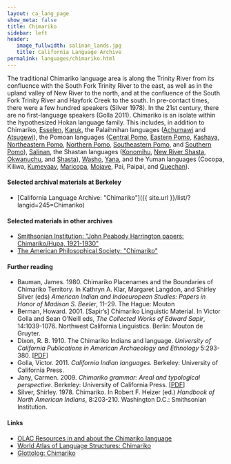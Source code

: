 ```yaml
---
layout: ca_lang_page
show_meta: false
title: Chimariko
sidebar: left
header:
   image_fullwidth: salinan_lands.jpg
   title: California Language Archive
permalink: languages/chimariko.html
---
```


The traditional Chimariko language area is along the Trinity River from its confluence with the South Fork Trinity River to the east, as well as in the upland valley of New River to the north, and at the confluence of the South Fork Trinity River and Hayfork Creek to the south. In pre-contact times, there were a few hundred speakers (Silver 1978). In the 21st century, there are no first-language speakers (Golla 2011). Chimariko is an isolate within the hypothesized Hokan language family. This includes, in addition to Chimariko, [Esselen](esselen.html), [Karuk](karuk.html), the Palaihnihan languages ([Achumawi](achumawi.html) and [Atsugewi](atsugewi.html)), the Pomoan languages ([Central Pomo](central-pomo.html), [Eastern Pomo](eastern-pomo.html), [Kashaya](kashaya.html), [Northeastern Pomo](northeastern-pomo.html), [Northern Pomo](northern-pomo.html), [Southeastern Pomo](southeastern-pomo.html), and [Southern Pomo](southern-pomo.html)), [Salinan](salinan.html), the Shastan languages ([Konomihu](konomihu.html), [New River Shasta](new-river-shasta.html), [Okwanuchu](okwanuchu.html), and [Shasta](shasta.html)), [Washo](washo.html), [Yana](yana.html), and the Yuman languages (Cocopa, Kiliwa, [Kumeyaay](kumeyaay.html), [Maricopa](maricopa.html), [Mojave](mojave.html), Pai, Paipai, and [Quechan](quechan.html)).

#### Selected archival materials at Berkeley

* [California Language Archive: "Chimariko"]({{ site.url }}/list/?langid=245=Chimariko)

#### Selected materials in other archives

* [Smithsonian Institution: "John Peabody Harrington papers: Chimariko/Hupa, 1921-1930"](https://collections.si.edu/search/detail/edanmdm:siris_arc_363718)
* [The American Philosophical Society: "Chimariko"](https://indigenousguide.amphilsoc.org/search?f%5B0%5D=guide_language_content_title%3AVenture%C3%B1o)

#### Further reading

* Bauman, James. 1980. Chimariko Placenames and the Boundaries of Chimariko Territory. In Kathryn A. Klar, Margaret Langdon, and Shirley Silver (eds) *American Indian and Indoeuropean Studies: Papers in Honor of Madison S. Beeler*, 11–29. The Hague: Mouton
* Berman, Howard. 2001. [Sapir’s] Chimariko Linguistic Material. In Victor Golla and Sean O’Neill eds, *The Collected Works of Edward Sapir*, 14:1039-1076. Northwest California Linguistics. Berlin: Mouton de Gruyter.
* Dixon, R. B. 1910. The Chimariko Indians and language. *University of California Publications in American Archaeology and Ethnology* 5:293-380. [[PDF](http://digitalassets.lib.berkeley.edu/anthpubs/ucb/text/ucp005-007.pdf)]
* Golla, Victor. 2011. *California Indian languages.* Berkeley: University of California Press.
* Jany, Carmen. 2009. *Chimariko grammar: Areal and typological perspective.* Berkeley: University of California Press. [[PDF](http://escholarship.org/uc/item/8309x2k0)]
* Silver, Shirley. 1978. Chimariko. In Robert F. Heizer (ed.) *Handbook of North American Indians*, 8:203-210. Washington D.C.: Smithsonian Institution.

#### Links

* [OLAC Resources in and about the Chimariko language](http://www.language-archives.org/language/cid)
* [World Atlas of Language Structures: Chimariko](http://wals.info/languoid/lect/wals_code_chi)
* [Glottolog: Chimariko](https://glottolog.org/resource/languoid/id/chim1301)

